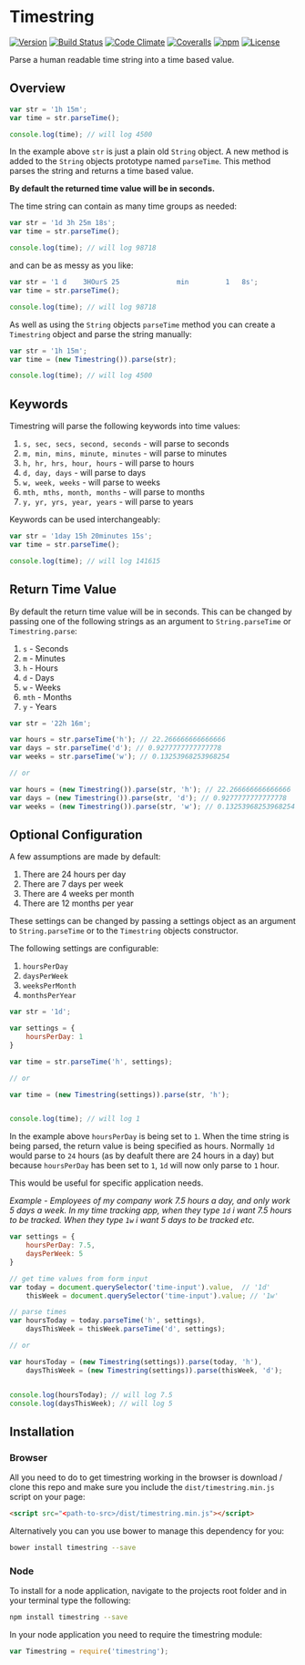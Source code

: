 # Timestring

[![Version](https://img.shields.io/npm/v/timestring.svg?style=flat-square)](https://www.npmjs.com/package/timestring)
[![Build Status](https://img.shields.io/travis/mike182uk/timestring.svg?style=flat-square)](http://travis-ci.org/mike182uk/timestring)
[![Code Climate](https://img.shields.io/codeclimate/github/mike182uk/timestring.svg?style=flat-square)](https://codeclimate.com/github/mike182uk/timestring)
[![Coveralls](https://img.shields.io/coveralls/mike182uk/timestring/master.svg?style=flat-square)](https://coveralls.io/r/mike182uk/timestring)
[![npm](https://img.shields.io/npm/dm/timestring.svg?style=flat-square)](https://www.npmjs.com/package/timestring)
[![License](https://img.shields.io/github/license/mike182uk/timestring.svg?style=flat-square)](https://www.npmjs.com/package/timestring)

Parse a human readable time string into a time based value.

## Overview

```js
var str = '1h 15m';
var time = str.parseTime();

console.log(time); // will log 4500
```

In the example above `str` is just a plain old `String` object. A new method is added to the `String` objects prototype named `parseTime`. This method parses the string and returns a time based value.

**By default the returned time value will be in seconds.**

The time string can contain as many time groups as needed:

```js
var str = '1d 3h 25m 18s';
var time = str.parseTime();

console.log(time); // will log 98718
```

and can be as messy as you like:

```js
var str = '1 d    3HOurS 25              min         1   8s';
var time = str.parseTime();

console.log(time); // will log 98718
```

As well as using the `String` objects `parseTime` method you can create a `Timestring` object and parse the string manually:

```js
var str = '1h 15m';
var time = (new Timestring()).parse(str);

console.log(time); // will log 4500
```

## Keywords

Timestring will parse the following keywords into time values:

1. `s, sec, secs, second, seconds` - will parse to seconds
2. `m, min, mins, minute, minutes` - will parse to minutes
3. `h, hr, hrs, hour, hours` - will parse to hours
4. `d, day, days` - will parse to days
5. `w, week, weeks` - will parse to weeks
6. `mth, mths, month, months` - will parse to months
7. `y, yr, yrs, year, years` - will parse to years

Keywords can be used interchangeably:

```js
var str = '1day 15h 20minutes 15s';
var time = str.parseTime();

console.log(time); // will log 141615
```

## Return Time Value

By default the return time value will be in seconds. This can be changed by passing one of the following strings as an argument to `String.parseTime` or `Timestring.parse`:

1. `s` - Seconds
2. `m` - Minutes
3. `h` - Hours
4. `d` - Days
5. `w` - Weeks
6. `mth` - Months
7. `y` - Years

```js
var str = '22h 16m';

var hours = str.parseTime('h'); // 22.266666666666666
var days = str.parseTime('d'); // 0.9277777777777778
var weeks = str.parseTime('w'); // 0.13253968253968254

// or

var hours = (new Timestring()).parse(str, 'h'); // 22.266666666666666
var days = (new Timestring()).parse(str, 'd'); // 0.9277777777777778
var weeks = (new Timestring()).parse(str, 'w'); // 0.13253968253968254
```

## Optional Configuration

A few assumptions are made by default:

1. There are 24 hours per day
2. There are 7 days per week
3. There are 4 weeks per month
4. There are 12 months per year

These settings can be changed by passing a settings object as an argument to `String.parseTime` or to the `Timestring` objects constructor.

The following settings are configurable:

1. `hoursPerDay`
2. `daysPerWeek`
3. `weeksPerMonth`
4. `monthsPerYear`

```js
var str = '1d';

var settings = {
	hoursPerDay: 1
}

var time = str.parseTime('h', settings);

// or

var time = (new Timestring(settings)).parse(str, 'h');


console.log(time); // will log 1
```

In the example above `hoursPerDay` is being set to `1`. When the time string is being parsed, the return value is being specified as hours. Normally `1d` would parse to `24` hours (as by deafult there are 24 hours in a day) but because `hoursPerDay` has been set to `1`, `1d` will now only parse to `1` hour.

This would be useful for specific application needs.

*Example  - Employees of my company work 7.5 hours a day, and only work 5 days a week. In my time tracking app, when they type `1d` i want 7.5 hours to be tracked. When they type `1w` i want 5 days to be tracked etc.*

```js
var settings = {
	hoursPerDay: 7.5,
	daysPerWeek: 5
}

// get time values from form input
var today = document.querySelector('time-input').value,  // '1d'
	thisWeek = document.querySelector('time-input').value; // '1w'

// parse times
var hoursToday = today.parseTime('h', settings),
	daysThisWeek = thisWeek.parseTime('d', settings);

// or

var hoursToday = (new Timestring(settings)).parse(today, 'h'),
	daysThisWeek = (new Timestring(settings)).parse(thisWeek, 'd');


console.log(hoursToday); // will log 7.5
console.log(daysThisWeek); // will log 5
```

## Installation

### Browser

All you need to do to get timestring working in the browser is download / clone this repo and make sure you include the `dist/timestring.min.js` script on your page:

```html
<script src="<path-to-src>/dist/timestring.min.js"></script>
```

Alternatively you can you use bower to manage this dependency for you:

```bash
bower install timestring --save
```

### Node

To install for a node application, navigate to the projects root folder and in your terminal type the following:

```bash
npm install timestring --save
```

In your node application you need to require the timestring module:

```js
var Timestring = require('timestring');
```
